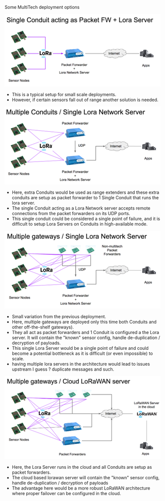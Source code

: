 Some MultiTech deployment options

![](https://raw.githubusercontent.com/ddewaele/multitech-deployment-options/master/a-single-conduit-packetfw-loraserver.png)

- This is a typical setup for small scale deployments. 
- However, if certain sensors fall out of range another solution is needed.

![](https://raw.githubusercontent.com/ddewaele/multitech-deployment-options/master/b-multiople-conduits-single-lora-server.png)

- Here, extra Conduits would be used as range extenders and these extra conduits are setup as packet forwarder to 1 Single Conduit that runs the lora server. 
- The single Conduit acting as a Lora Network server accepts remote connections from the packet forwarders on its UDP ports.
- This single conduit could be considered a single point of failure, and it is difficult to setup Lora Servers on Conduits in high-available mode.


![](https://raw.githubusercontent.com/ddewaele/multitech-deployment-options/master/c-multiple-gateways-single-lora-server.png)

- Small variation from the previous deployment. 
- Here, multiple gateways are deployed only this time both Conduits and other off-the-shelf gateways). 
- They all act as packet forwarders and 1 Conduit is configured a the Lora server. It will contain the "known" sensor config, handle de-duplication / decryption of payloads. 
- This single Lora Server would be a single point of failure and could become a potential bottleneck as it is difficult (or even impossible) to scale. 
- having multiple lora servers in the architecture would lead to issues upstream I guess ? duplicate messages and such.

![](https://raw.githubusercontent.com/ddewaele/multitech-deployment-options/master/d-multiple-gateways-external-lora-server.png)

- Here, the Lora Server runs in the cloud and all Conduits are setup as packet forwarders. 
- The cloud based lorawan server will contain the "known" sensor config, handle de-duplication / decryption of payloads
- The advantage here would be a more robust LoRaWAN architecture where proper failover can be configured in the cloud.
